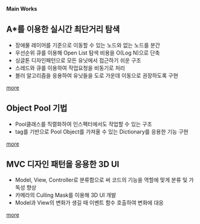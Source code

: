 **Main Works**

## A*를 이용한 실시간 최단거리 탐색
* 장애물 레이어를 기준으로 이동할 수 있는 노드와 없는 노드를 분간
* 우선순위 큐를 이용해 Open List 탐색 비용을 O(Log N)으로 단축
* 싱글톤 디자인패턴으로 모든 유닛에서 접근하기 쉬운 구조
* 스레드와 큐를 이용하여 작업요청을 비동기로 처리
* 블러 알고리즘을 응용하여 유닛들을 도로 가운데 이동으로 권장하도록 구현

[more](https://github.com/wdmab1204/QuadAction/tree/main/Assets/04%20Scripts/Unit/PathFinding)


## Object Pool 기법
* Pool클래스를 직렬화하여 인스펙터에서도 작업할 수 있는 구조
* tag를 기반으로 Pool Object를 가져올 수 있는 Dictionary를 응용한 기능 구현

[more](https://github.com/wdmab1204/QuadAction/tree/main/Assets/04%20Scripts/Unit/ObjectPool)


## MVC 디자인 패턴을 응용한 3D UI
* Model, View, Controller로 분류함으로 써 코드의 기능을 역할에 맞게 분류 및 가독성 향상
* 카메라의 Culling Mask를 이용해 3D UI 개발
* Model과 View의 변화가 생길 때 이벤트 함수 호출하여 변화에 대응

[more](https://github.com/wdmab1204/QuadAction/tree/main/Assets/04%20Scripts/UI/MVC)
